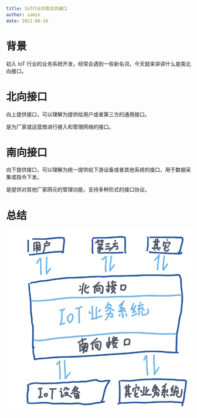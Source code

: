 ```yaml
title: IoT行业的南北向接口
author: samin
date: 2021-06-16
```

# 背景

初入 IoT 行业的业务系统开发，经常会遇到一些新名词，今天就来讲讲什么是南北向接口。

# 北向接口

向上提供接口，可以理解为提供给用户或者第三方的通用接口。

是为厂家或运营商进行接入和管理网络的接口。

# 南向接口

向下提供接口，可以理解为统一提供给下游设备或者其他系统的接口，用于数据采集或指令下发。

是提供对其他厂家网元的管理功能，支持多种形式的接口协议。

# 总结

![南北向接口.png](https://raw.githubusercontent.com/SaminZou/pic-repo/master/IoT/南北向接口.png)
